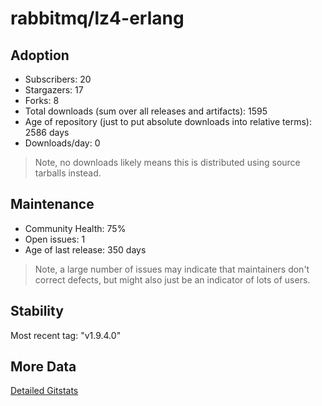 # rabbitmq/lz4-erlang

## Adoption

- Subscribers: 20
- Stargazers: 17
- Forks: 8
- Total downloads (sum over all releases and artifacts): 1595
- Age of repository (just to put absolute downloads into relative terms): 2586 days
- Downloads/day: 0

> Note, no downloads likely means this is distributed using source tarballs instead.

## Maintenance

- Community Health: 75%
- Open issues: 1
- Age of last release: 350 days

> Note, a large number of issues may indicate that maintainers don't correct defects, but might also
> just be an indicator of lots of users.

## Stability

Most recent tag: "v1.9.4.0"

## More Data

[Detailed Gitstats](/bazel-catalog/gitstats/rabbitmq/lz4-erlang)

